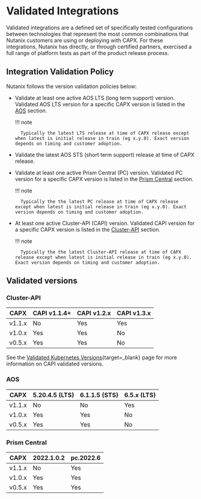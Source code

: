 # Validated Integrations

Validated integrations are a defined set of specifically tested configurations between technologies that represent the most common combinations that Nutanix customers are using or deploying with CAPX. For these integrations, Nutanix has directly, or through certified partners, exercised a full range of platform tests as part of the product release process.

## Integration Validation Policy

Nutanix follows the version validation policies below:

- Validate at least one active AOS LTS (long term support) version. Validated AOS LTS version for a specific CAPX version is listed in the [AOS](#aos) section.<br>

    !!! note

        Typically the latest LTS release at time of CAPX release except when latest is initial release in train (eg x.y.0). Exact version depends on timing and customer adoption.

- Validate the latest AOS STS (short term support) release at time of CAPX release.
- Validate at least one active Prism Central (PC) version. Validated PC version for a specific CAPX version is listed in the [Prism Central](#prism-central) section.<br>

    !!! note

        Typically the the latest PC release at time of CAPX release except when latest is initial release in train (eg x.y.0). Exact version depends on timing and customer adoption.

- At least one active Cluster-API (CAPI) version. Validated CAPI version for a specific CAPX version is listed in the [Cluster-API](#cluster-api) section.<br>

    !!! note

        Typically the the latest Cluster-API release at time of CAPX release except when latest is initial release in train (eg x.y.0). Exact version depends on timing and customer adoption.

## Validated versions
### Cluster-API
| CAPX   | CAPI v1.1.4+ | CAPI v1.2.x | CAPI v1.3.x |
|--------|--------------|-------------|-------------|
| v1.1.x | No           | Yes         | Yes         |
| v1.0.x | Yes          | Yes         | No          |
| v0.5.x | Yes          | Yes         | No          |

See the [Validated Kubernetes Versions](https://cluster-api.sigs.k8s.io/reference/versions.html?highlight=version#supported-kubernetes-versions){target=_blank} page for more information on CAPI validated versions.

### AOS

| CAPX   | 5.20.4.5 (LTS) | 6.1.1.5 (STS) | 6.5.x (LTS)   |
|--------|----------------|---------------|---------------|
| v1.1.x | No             | No            | Yes           |
| v1.0.x | Yes            | Yes           | No            |
| v0.5.x | Yes            | Yes           | No            |


### Prism Central

| CAPX   | 2022.1.0.2 | pc.2022.6 |
|--------|------------|-----------|
| v1.1.x | No         | Yes       |
| v1.0.x | Yes        | Yes       |
| v0.5.x | Yes        | Yes       |

